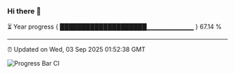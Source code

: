 ### Hi there 👋

⏳ Year progress { ████████████████████▁▁▁▁▁▁▁▁▁▁ } 67.14 %

---

⏰ Updated on Wed, 03 Sep 2025 01:52:38 GMT

![Progress Bar CI](https://github.com/DhruviPatel157/GitHub-Actions-Demo/workflows/Progress%20Bar%20CI/badge.svg)
